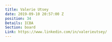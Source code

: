 ```yaml
---
title: Valerie Utsey
date: 2019-09-10 20:57:00 Z
position: 34
Details: ICBA
Section: board
Link: https://www.linkedin.com/in/valerieutsey/
---
```


